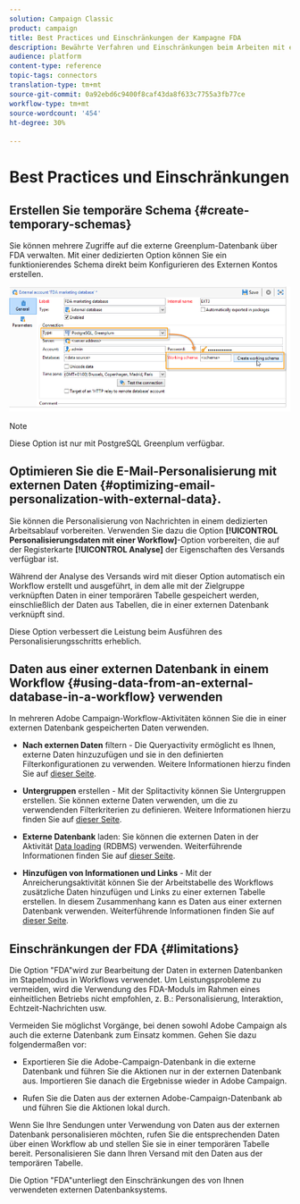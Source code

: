 ```yaml
---
solution: Campaign Classic
product: campaign
title: Best Practices und Einschränkungen der Kampagne FDA
description: Bewährte Verfahren und Einschränkungen beim Arbeiten mit einer externen Datenbank (FDA)
audience: platform
content-type: reference
topic-tags: connectors
translation-type: tm+mt
source-git-commit: 0a92ebd6c9400f8caf43da8f633c7755a3fb77ce
workflow-type: tm+mt
source-wordcount: '454'
ht-degree: 30%

---
```



# Best Practices und Einschränkungen

## Erstellen Sie temporäre Schema {#create-temporary-schemas}

Sie können mehrere Zugriffe auf die externe Greenplum-Datenbank über FDA verwalten. Mit einer dedizierten Option können Sie ein funktionierendes Schema direkt beim Konfigurieren des Externen Kontos erstellen.

![](assets/fda_work_table.png)

>[!NOTE]
>
>Diese Option ist nur mit PostgreSQL Greenplum verfügbar.

## Optimieren Sie die E-Mail-Personalisierung mit externen Daten {#optimizing-email-personalization-with-external-data}.

Sie können die Personalisierung von Nachrichten in einem dedizierten Arbeitsablauf vorbereiten. Verwenden Sie dazu die Option **[!UICONTROL Personalisierungsdaten mit einer Workflow]**-Option vorbereiten, die auf der Registerkarte **[!UICONTROL Analyse]** der Eigenschaften des Versands verfügbar ist.

Während der Analyse des Versands wird mit dieser Option automatisch ein Workflow erstellt und ausgeführt, in dem alle mit der Zielgruppe verknüpften Daten in einer temporären Tabelle gespeichert werden, einschließlich der Daten aus Tabellen, die in einer externen Datenbank verknüpft sind.

Diese Option verbessert die Leistung beim Ausführen des Personalisierungsschritts erheblich.

## Daten aus einer externen Datenbank in einem Workflow {#using-data-from-an-external-database-in-a-workflow} verwenden

In mehreren Adobe Campaign-Workflow-Aktivitäten können Sie die in einer externen Datenbank gespeicherten Daten verwenden.

* **Nach externen Daten**  filtern - Die  [](../../workflow/using/targeting-data.md#selecting-data) Queryactivity ermöglicht es Ihnen, externe Daten hinzuzufügen und sie in den definierten Filterkonfigurationen zu verwenden. Weitere Informationen hierzu finden Sie auf [dieser Seite](../../workflow/using/targeting-data.md#selecting-data).

* **Untergruppen**  erstellen - Mit der  [](../../workflow/using/split.md) Splitactivity können Sie Untergruppen erstellen. Sie können externe Daten verwenden, um die zu verwendenden Filterkriterien zu definieren. Weitere Informationen hierzu finden Sie auf [dieser Seite](../../workflow/using/split.md).

* **Externe Datenbank**  laden: Sie können die externen Daten in der Aktivität  [Data loading](../../workflow/using/data-loading--rdbms-.md) (RDBMS) verwenden. Weiterführende Informationen finden Sie auf [dieser Seite](../../workflow/using/data-loading--rdbms-.md).

* **Hinzufügen von Informationen und Links**  - Mit der  [](../../workflow/using/enrichment.md) Anreicherungsaktivität können Sie der Arbeitstabelle des Workflows zusätzliche Daten hinzufügen und Links zu einer externen Tabelle erstellen. In diesem Zusammenhang kann es Daten aus einer externen Datenbank verwenden. Weiterführende Informationen finden Sie auf [dieser Seite](../../workflow/using/enrichment.md).

## Einschränkungen der FDA {#limitations}

Die Option &quot;FDA&quot;wird zur Bearbeitung der Daten in externen Datenbanken im Stapelmodus in Workflows verwendet. Um Leistungsprobleme zu vermeiden, wird die Verwendung des FDA-Moduls im Rahmen eines einheitlichen Betriebs nicht empfohlen, z. B.: Personalisierung, Interaktion, Echtzeit-Nachrichten usw.

Vermeiden Sie möglichst Vorgänge, bei denen sowohl Adobe Campaign als auch die externe Datenbank zum Einsatz kommen. Gehen Sie dazu folgendermaßen vor:

* Exportieren Sie die Adobe-Campaign-Datenbank in die externe Datenbank und führen Sie die Aktionen nur in der externen Datenbank aus. Importieren Sie danach die Ergebnisse wieder in Adobe Campaign.

* Rufen Sie die Daten aus der externen Adobe-Campaign-Datenbank ab und führen Sie die Aktionen lokal durch.

Wenn Sie Ihre Sendungen unter Verwendung von Daten aus der externen Datenbank personalisieren möchten, rufen Sie die entsprechenden Daten über einen Workflow ab und stellen Sie sie in einer temporären Tabelle bereit. Personalisieren Sie dann Ihren Versand mit den Daten aus der temporären Tabelle.

Die Option &quot;FDA&quot;unterliegt den Einschränkungen des von Ihnen verwendeten externen Datenbanksystems.

